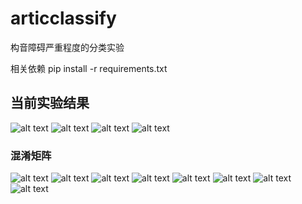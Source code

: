 # articclassify
构音障碍严重程度的分类实验

相关依赖
pip install -r requirements.txt
## 当前实验结果
![alt text](torgo_classify/results/model_comparison.png)
![alt text](torgo_classify/results/metrics/f1_comparison.png)
![alt text](torgo_classify/results/metrics/precision_comparison.png)
![alt text](torgo_classify/results/metrics/recall_comparison.png)

### 混淆矩阵
![alt text](torgo_classify/results/confusion/confusion_CNN.png)
![alt text](torgo_classify/results/confusion/confusion_DNN.png)
![alt text](torgo_classify/results/confusion/confusion_LSTM.png)
![alt text](torgo_classify/results/confusion/confusion_GRU.png)
![alt text](torgo_classify/results/confusion/confusion_SVM.png)
![alt text](torgo_classify/results/confusion/confusion_XGBoost.png)
![alt text](torgo_classify/results/confusion/confusion_ReNet.png)
![alt text](torgo_classify/results/confusion/confusion_RandomForest.png)